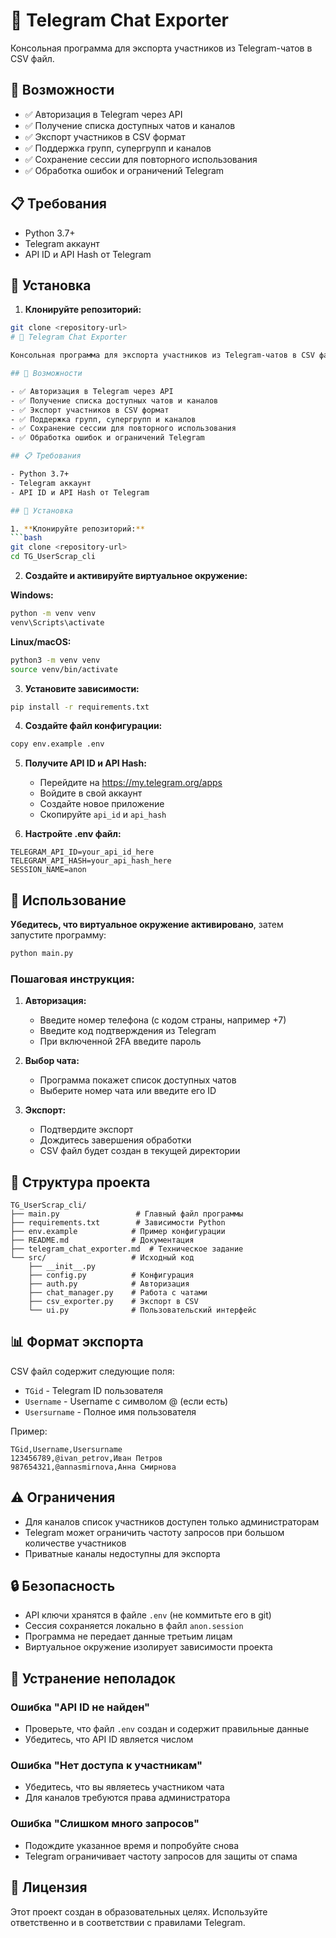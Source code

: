 # 📱 Telegram Chat Exporter

Консольная программа для экспорта участников из Telegram-чатов в CSV файл.

## 🚀 Возможности

- ✅ Авторизация в Telegram через API
- ✅ Получение списка доступных чатов и каналов
- ✅ Экспорт участников в CSV формат
- ✅ Поддержка групп, супергрупп и каналов
- ✅ Сохранение сессии для повторного использования
- ✅ Обработка ошибок и ограничений Telegram

## 📋 Требования

- Python 3.7+
- Telegram аккаунт
- API ID и API Hash от Telegram

## 🔧 Установка

1. **Клонируйте репозиторий:**
```bash
git clone <repository-url>
# 📱 Telegram Chat Exporter

Консольная программа для экспорта участников из Telegram-чатов в CSV файл.

## 🚀 Возможности

- ✅ Авторизация в Telegram через API
- ✅ Получение списка доступных чатов и каналов
- ✅ Экспорт участников в CSV формат
- ✅ Поддержка групп, супергрупп и каналов
- ✅ Сохранение сессии для повторного использования
- ✅ Обработка ошибок и ограничений Telegram

## 📋 Требования

- Python 3.7+
- Telegram аккаунт
- API ID и API Hash от Telegram

## 🔧 Установка

1. **Клонируйте репозиторий:**
```bash
git clone <repository-url>
cd TG_UserScrap_cli
```

2. **Создайте и активируйте виртуальное окружение:**

**Windows:**
```bash
python -m venv venv
venv\Scripts\activate
```

**Linux/macOS:**
```bash
python3 -m venv venv
source venv/bin/activate
```

3. **Установите зависимости:**
```bash
pip install -r requirements.txt
```

4. **Создайте файл конфигурации:**
```bash
copy env.example .env
```

5. **Получите API ID и API Hash:**
   - Перейдите на https://my.telegram.org/apps
   - Войдите в свой аккаунт
   - Создайте новое приложение
   - Скопируйте `api_id` и `api_hash`

6. **Настройте .env файл:**
```env
TELEGRAM_API_ID=your_api_id_here
TELEGRAM_API_HASH=your_api_hash_here
SESSION_NAME=anon
```

## 🎯 Использование

**Убедитесь, что виртуальное окружение активировано**, затем запустите программу:
```bash
python main.py
```

### Пошаговая инструкция:

1. **Авторизация:**
   - Введите номер телефона (с кодом страны, например +7)
   - Введите код подтверждения из Telegram
   - При включенной 2FA введите пароль

2. **Выбор чата:**
   - Программа покажет список доступных чатов
   - Выберите номер чата или введите его ID

3. **Экспорт:**
   - Подтвердите экспорт
   - Дождитесь завершения обработки
   - CSV файл будет создан в текущей директории

## 📁 Структура проекта

```
TG_UserScrap_cli/
├── main.py                 # Главный файл программы
├── requirements.txt        # Зависимости Python
├── env.example            # Пример конфигурации
├── README.md              # Документация
├── telegram_chat_exporter.md  # Техническое задание
└── src/                   # Исходный код
    ├── __init__.py
    ├── config.py          # Конфигурация
    ├── auth.py            # Авторизация
    ├── chat_manager.py    # Работа с чатами
    ├── csv_exporter.py    # Экспорт в CSV
    └── ui.py              # Пользовательский интерфейс
```

## 📊 Формат экспорта

CSV файл содержит следующие поля:
- `TGid` - Telegram ID пользователя
- `Username` - Username с символом @ (если есть)
- `Usersurname` - Полное имя пользователя

Пример:
```csv
TGid,Username,Usersurname
123456789,@ivan_petrov,Иван Петров
987654321,@annasmirnova,Анна Смирнова
```

## ⚠️ Ограничения

- Для каналов список участников доступен только администраторам
- Telegram может ограничить частоту запросов при большом количестве участников
- Приватные каналы недоступны для экспорта

## 🔒 Безопасность

- API ключи хранятся в файле `.env` (не коммитьте его в git)
- Сессия сохраняется локально в файл `anon.session`
- Программа не передает данные третьим лицам
- Виртуальное окружение изолирует зависимости проекта

## 🐛 Устранение неполадок

### Ошибка "API ID не найден"
- Проверьте, что файл `.env` создан и содержит правильные данные
- Убедитесь, что API ID является числом

### Ошибка "Нет доступа к участникам"
- Убедитесь, что вы являетесь участником чата
- Для каналов требуются права администратора

### Ошибка "Слишком много запросов"
- Подождите указанное время и попробуйте снова
- Telegram ограничивает частоту запросов для защиты от спама

## 📝 Лицензия

Этот проект создан в образовательных целях. Используйте ответственно и в соответствии с правилами Telegram. 